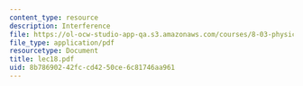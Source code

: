```yaml
---
content_type: resource
description: Interference
file: https://ol-ocw-studio-app-qa.s3.amazonaws.com/courses/8-03-physics-iii-spring-2003/8b78690242fccd4250ce6c81746aa961_lec18.pdf
file_type: application/pdf
resourcetype: Document
title: lec18.pdf
uid: 8b786902-42fc-cd42-50ce-6c81746aa961
---
```

